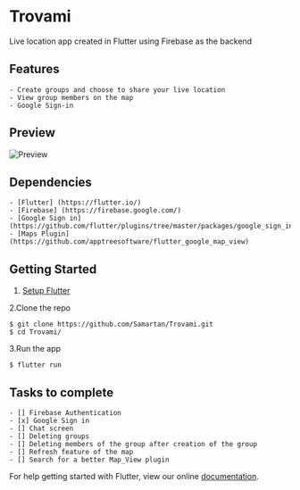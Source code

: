 # Trovami

Live location app created in Flutter using Firebase as the backend 


## Features
    
    - Create groups and choose to share your live location
    - View group members on the map 
    - Google Sign-in
    
## Preview

![Preview](https://github.com/Samartan/Trovami/blob/master/ezgif.com-video-to-gif.gif)


## Dependencies
    
    - [Flutter] (https://flutter.io/)
    - [Firebase] (https://firebase.google.com/)
    - [Google Sign in] (https://github.com/flutter/plugins/tree/master/packages/google_sign_in)
    - [Maps Plugin] (https://github.com/apptreesoftware/flutter_google_map_view)
    
## Getting Started

1. [Setup Flutter](https://flutter.io/setup/)

2.Clone the repo
```
$ git clone https://github.com/Samartan/Trovami.git
$ cd Trovami/

```

3.Run the app

```
$ flutter run

```


## Tasks to complete

    - [] Firebase Authentication 
    - [x] Google Sign in
    - [] Chat screen 
    - [] Deleting groups
    - [] Deleting members of the group after creation of the group
    - [] Refresh feature of the map 
    - [] Search for a better Map_View plugin
    

For help getting started with Flutter, view our online
[documentation](http://flutter.io/).
